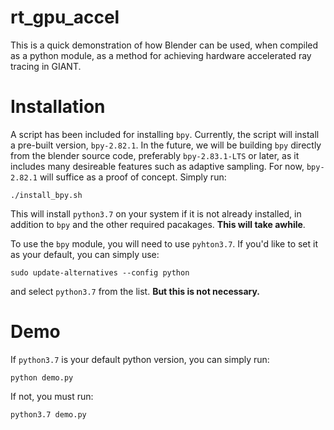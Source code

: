 # rt_gpu_accel
This is a quick demonstration of how Blender can be used, when compiled as a python module, as a method for achieving hardware accelerated ray tracing in GIANT.

# Installation
A script has been included for installing `bpy`.  Currently, the script will install a pre-built version, `bpy-2.82.1`.  In the future, we will be building `bpy` directly from the blender source code, preferably `bpy-2.83.1-LTS` or later, as it includes many desireable features such as adaptive sampling.  For now, `bpy-2.82.1` will suffice as a proof of concept.  Simply run:

`./install_bpy.sh`

This will install `python3.7` on your system if it is not already installed, in addition to `bpy` and the other required pacakages.  **This will take awhile**.  

To use the `bpy` module, you will need to use `pyhton3.7`.  If you'd like to set it as your default, you can simply use:

`sudo update-alternatives --config python`

and select `python3.7` from the list.  **But this is not necessary.**

# Demo
If `python3.7` is your default python version, you can simply run:

`python demo.py`

If not, you must run:

`python3.7 demo.py`